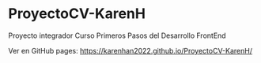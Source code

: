 # ProyectoCV-KarenH

Proyecto integrador Curso Primeros Pasos del Desarrollo FrontEnd

Ver en GitHub pages: 
https://karenhan2022.github.io/ProyectoCV-KarenH/

